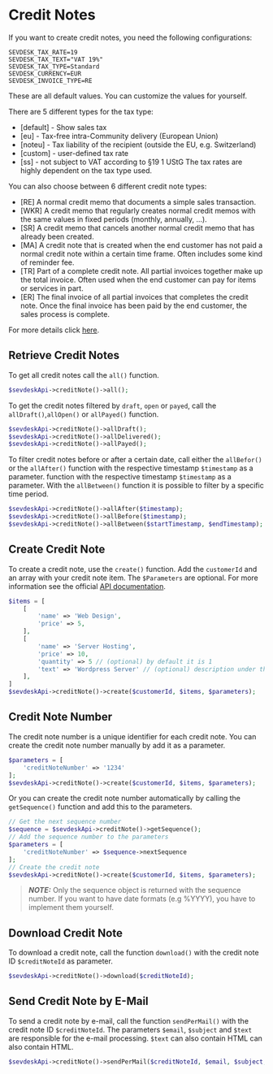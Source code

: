 # Credit Notes

If you want to create credit notes, you need the following configurations:

```dotenv
SEVDESK_TAX_RATE=19
SEVDESK_TAX_TEXT="VAT 19%"
SEVDESK_TAX_TYPE=Standard
SEVDESK_CURRENCY=EUR
SEVDESK_INVOICE_TYPE=RE
```

These are all default values. You can customize the values for yourself.

There are 5 different types for the tax type:

- [default] - Show sales tax
- [eu] - Tax-free intra-Community delivery (European Union)
- [noteu] - Tax liability of the recipient (outside the EU, e.g. Switzerland)
- [custom] - user-defined tax rate
- [ss] - not subject to VAT according to §19 1 UStG The tax rates are highly dependent on the tax type used.

You can also choose between 6 different credit note types:

- [RE] A normal credit memo that documents a simple sales transaction.
- [WKR] A credit memo that regularly creates normal credit memos with the same values in fixed periods (monthly,
  annually, ...).
- [SR] A credit memo that cancels another normal credit memo that has already been created.
- [MA] A credit note that is created when the end customer has not paid a normal credit note within a certain time
  frame.
  Often includes some kind of reminder fee.
- [TR] Part of a complete credit note. All partial invoices together make up the total invoice.
  Often used when the end customer can pay for items or services in part.
- [ER] The final invoice of all partial invoices that completes the credit note.
  Once the final invoice has been paid by the end customer, the sales process is complete.

For more details click [here](https://api.sevdesk.de/#tag/Invoice/Types-and-status-of-invoices).

## Retrieve Credit Notes

To get all credit notes call the `all()` function.

```php
$sevdeskApi->creditNote()->all();
```

To get the credit notes filtered by `draft`, `open` or `payed`, call the `allDraft()`,`allOpen()`
or `allPayed()` function.

```php
$sevdeskApi->creditNote()->allDraft();
$sevdeskApi->creditNote()->allDelivered();
$sevdeskApi->creditNote()->allPayed();
```

To filter credit notes before or after a certain date, call either the `allBefor()` or the `allAfter()` function with
the respective timestamp `$timestamp` as a parameter. function with the respective timestamp `$timestamp` as a
parameter. With the `allBetween()` function it is possible to filter by a specific time period.

```php
$sevdeskApi->creditNote()->allAfter($timestamp);
$sevdeskApi->creditNote()->allBefore($timestamp);
$sevdeskApi->creditNote()->allBetween($startTimestamp, $endTimestamp);
```

## Create Credit Note

To create a credit note, use the `create()` function. Add the `customerId` and an array with your
credit note item. The `$Parameters` are optional. For more information see the
official [API documentation](https://api.sevdesk.de/#tag/CreditNote/operation/createcreditNote).

```php
$items = [
    [
        'name' => 'Web Design',
        'price' => 5,
    ],
    [
        'name' => 'Server Hosting',
        'price' => 10,
        'quantity' => 5 // (optional) by default it is 1 
        'text' => 'Wordpress Server' // (optional) description under the name
    ],
]
$sevdeskApi->creditNote()->create($customerId, $items, $parameters);
```

## Credit Note Number

The credit note number is a unique identifier for each credit note. You can create the credit note number manually by
add it as a parameter.

```php
$parameters = [
    'creditNoteNumber' => '1234' 
];
$sevdeskApi->creditNote()->create($customerId, $items, $parameters);
```

Or you can create the credit note number automatically by calling the `getSequence()` function and add this to the
parameters.

```php
// Get the next sequence number
$sequence = $sevdeskApi->creditNote()->getSequence();
// Add the sequence number to the parameters
$parameters = [
    'creditNoteNumber' => $sequence->nextSequence
];
// Create the credit note
$sevdeskApi->creditNote()->create($customerId, $items, $parameters);
```

> **_NOTE:_**  Only the sequence object is returned with the sequence number.
> If you want to have date formats (e.g %YYYY), you have to implement them yourself.

## Download Credit Note

To download a credit note, call the function `download()` with the credit note ID `$creditNoteId` as parameter.

```php
$sevdeskApi->creditNote()->download($creditNoteId);
```

## Send Credit Note by E-Mail

To send a credit note by e-mail, call the function `sendPerMail()` with the credit note ID `$creditNoteId`.
The parameters `$email`, `$subject` and `$text` are responsible for the e-mail processing. `$text` can also contain HTML
can also contain HTML.

```php
$sevdeskApi->creditNote()->sendPerMail($creditNoteId, $email, $subject, $text);
```
